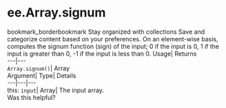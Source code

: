  
#  ee.Array.signum 
bookmark_borderbookmark Stay organized with collections  Save and categorize content based on your preferences.
On an element-wise basis, computes the signum function (sign) of the input; 0 if the input is 0, 1 if the input is greater than 0, -1 if the input is less than 0. 
Usage| Returns  
---|---  
`Array.signum()`| Array  
Argument| Type| Details  
---|---|---  
this: `input`| Array| The input array.  
Was this helpful?

